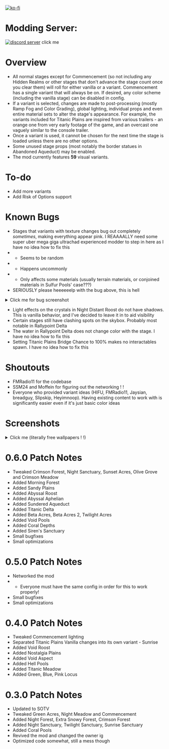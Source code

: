 [![ko-fi](https://ko-fi.com/img/githubbutton_sm.svg)](https://ko-fi.com/F1F65KGH9)
# Modding Server:
[![discord server](https://i.imgur.com/kym7QnV.png)](https://discord.gg/me7P53smzk)
click me

# Overview
- All normal stages except for Commencement (so not including any Hidden Realms or other stages that don't advance the stage count once you clear them) will roll for either vanilla or a variant. Commencement has a single variant that will always be on. If desired, any color scheme (including the vanilla stage) can be disabled in config.
- If a variant is selected, changes are made to post-processing (mostly Ramp Fog and Color Grading), global lighting, individual props and even entire material sets to alter the stage's appearance. For example, the variants included for Titanic Plains are inspired from various trailers - an orange one from very early footage of the game, and an overcast one vaguely similar to the console trailer.
- Once a variant is used, it cannot be chosen for the next time the stage is loaded unless there are no other options.
- Some unused stage props (most notably the border statues in Abandoned Aqueduct) may be enabled.
- The mod currently features **59** visual variants.

# To-do
- Add more variants
- Add Risk of Options support

# Known Bugs
- Stages that variants with texture changes bug out completely *sometimes*, making everything appear pink. I REAAAALLY need some super uber mega giga ultrachad experienced modder to step in here as I have no idea how to fix this
- - Seems to be random
- - Happens uncommonly
- - Only affects some materials (usually terrain materials, or conjoined materials in Sulfur Pools' case???)
- SERIOUSLY please heeeeeelp with the bug above, this is hell
<details>
<summary>Click me for bug screenshot</summary>

![shits rough](https://cdn.discordapp.com/attachments/567832879879553037/1018094367384277002/unknown.png)
</details>

- Light effects on the crystals in Night Distant Roost do not have shadows. This is vanilla behavior, and I've decided to leave it in to aid visibility
- Certain stages still have clashing spots on the skybox. Probably most notable in Rallypoint Delta
- The water in Rallypoint Delta does not change color with the stage. I have no idea how to fix this
- Setting Titanic Plains Bridge Chance to 100% makes no interactables spawn. I have no idea how to fix this

# Shoutouts
- FMRadio11 for the codebase
- SSM24 and Moffein for figuring out the networking ! !
- Everyone who provided variant ideas (HIFU, FMRadio11, Jaysian, breadguy, Slipskip, Heyimnoop). Having existing content to work with is significantly easier even if it's just basic color ideas

# Screenshots
<details>
<summary>Click me (literally free wallpapers ! !)</summary>

![1](https://cdn.discordapp.com/attachments/874994540992421898/1017907514026766407/unknown.png)
![2](https://cdn.discordapp.com/attachments/874994540992421898/1017907647225270282/unknown.png)
![3](https://cdn.discordapp.com/attachments/874994540992421898/1017907867841462392/unknown.png)
![4](https://cdn.discordapp.com/attachments/874994540992421898/1017908031654207578/unknown.png)
![5](https://cdn.discordapp.com/attachments/874994540992421898/1017908250261336095/unknown.png)
![6](https://cdn.discordapp.com/attachments/874994540992421898/1017908337255383170/unknown.png)
![7](https://cdn.discordapp.com/attachments/874994540992421898/1017908500086673418/unknown.png)
![8](https://cdn.discordapp.com/attachments/874994540992421898/1017908675492466728/unknown.png)
![9](https://cdn.discordapp.com/attachments/874994540992421898/1017908789816594442/unknown.png)
![10](https://cdn.discordapp.com/attachments/874994540992421898/1017908902563696730/unknown.png)
![11](https://cdn.discordapp.com/attachments/874994540992421898/1017909080314089562/unknown.png)
![12](https://cdn.discordapp.com/attachments/874994540992421898/1017909192906002504/unknown.png)
![13](https://cdn.discordapp.com/attachments/874994540992421898/1017909397806121080/unknown.png)
![14](https://cdn.discordapp.com/attachments/874994540992421898/1017909547618275418/unknown.png)
![15](https://cdn.discordapp.com/attachments/874994540992421898/1017909889131102249/unknown.png)
![16](https://cdn.discordapp.com/attachments/874994540992421898/1017910196489703485/unknown.png)
</details>

# 0.6.0 Patch Notes
- Tweaked Crimson Forest, Night Sanctuary, Sunset Acres, Olive Grove and Crimson Meadow
- Added Morning Forest
- Added Sandy Plains
- Added Abyssal Roost
- Added Abyssal Aphelian
- Added Sundered Aqueduct
- Added Titanic Delta
- Added Beta Acres, Beta Acres 2, Twilight Acres
- Added Void Pools
- Added Coral Depths
- Added Siren's Sanctuary
- Small bugfixes
- Small optimizations

# 0.5.0 Patch Notes
- Networked the mod
- - Everyone must have the same config in order for this to work properly!
- Small bugfixes
- Small optimizations

# 0.4.0 Patch Notes
- Tweaked Commencement lighting
- Separated Titanic Plains Vanilla changes into its own variant - Sunrise
- Added Void Roost
- Added Nostalgia Plains
- Added Void Aspect
- Added Hell Pools
- Added Titanic Meadow
- Added Green, Blue, Pink Locus

# 0.3.0 Patch Notes
- Updated to SOTV
- Tweaked Green Acres, Night Meadow and Commencement
- Added Night Forest, Extra Snowy Forest, Crimson Forest
- Added Night Sanctuary, Twilight Sanctuary, Sunrise Sanctuary
- Added Coral Pools
- Revived the mod and changed the owner ig
- Optimized code somewhat, still a mess though